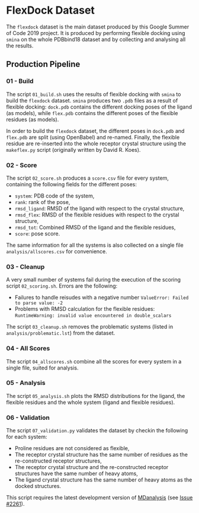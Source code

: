 # FlexDock Dataset

The `flexdock` dataset is the main dataset produced by this Google Summer of Code 2019 project. It is produced by performing flexible docking using `smina` on the whole PDBbind18 dataset and by collecting and analysing all the results.

## Production Pipeline

### 01 - Build

The script `01_build.sh` uses the results of flexible docking with `smina` to build the `flexdock` dataset. `smina` produces two `.pdb` files as a result of flexible docking: `dock.pdb` contains the different docking poses of the ligand (as models), while `flex.pdb` contains the different poses of the flexible residues (as models).

In order to build the `flexdock` dataset, the different poses in `dock.pdb` and `flex.pdb` are split (using OpenBabel) and re-named. Finally, the flexible residue are re-inserted into the whole receptor crystal structure using the `makeflex.py` script (originally written by David R. Koes).

### 02 - Score

The script `02_score.sh` produces a `score.csv` file for every system, containing the following fields for the different poses:

* `system`: PDB code of the system, 
* `rank`: rank of the pose,
* `rmsd_ligand`: RMSD of the ligand with respect to the crystal structure,
* `rmsd_flex`: RMSD of the flexible residues with respect to the crystal structure,
* `rmsd_tot`: Combined RMSD of the ligand and the flexible residues,
* `score`: pose score.

The same information for all the systems is also collected on a single file `analysis/allscores.csv` for convenience.

### 03 - Cleanup

A very small number of systems fail during the execution of the scoring script `02_scoring.sh`. Errors are the following:

* Failures to handle reisudes with a negative number `ValueError: Failed to parse value: -2`
* Problems with RMSD calculation for the flexible residues: `RuntimeWarning: invalid value encountered in double_scalars`

The script `03_cleanup.sh` removes the problematic systems (listed in `analysis/problematic.lst`) from the dataset.

### 04 - All Scores

The script `04_allscores.sh` combine all the scores for every system in a single file, suited for analysis.

### 05 - Analysis

The script `05_analysis.sh` plots the RMSD distributions for the ligand, the flexible residues and the whole system (ligand and flexible residues).

### 06 - Validation

The script `07_validation.py` validates the dataset by checkin the following for each system:

* Proline residues are not considered as flexible,
* The receptor crystal structure has the same number of residues as the re-constructed receptor structures,
* The receptor crystal structure and the re-constructed receptor structures have the same number of heavy atoms,
* The ligand crystal structure has the same number of heavy atoms as the docked structures.

This script requires the latest development version of [MDanalysis](https://www.mdanalysis.org/) (see [Issue #2261](https://github.com/MDAnalysis/mdanalysis/issues/2261)).